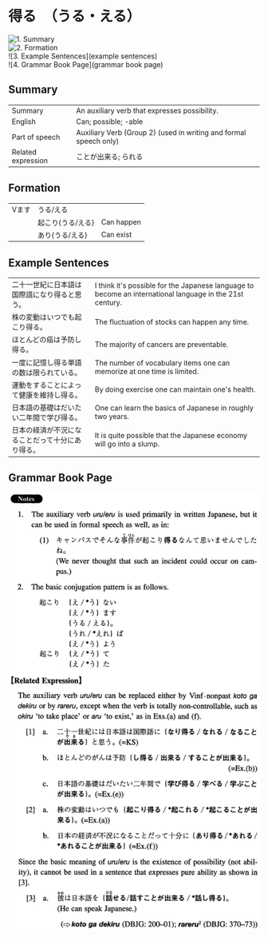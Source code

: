 # 得る　（うる・える）

![1. Summary](summary)<br>
![2. Formation](formation)<br>
![3. Example Sentences](example sentences)<br>
![4. Grammar Book Page](grammar book page)<br>


## Summary

<table><tr>   <td>Summary</td>   <td>An auxiliary verb that expresses possibility.</td></tr><tr>   <td>English</td>   <td>Can; possible; -able</td></tr><tr>   <td>Part of speech</td>   <td>Auxiliary Verb (Group 2) (used in writing and formal speech only)</td></tr><tr>   <td>Related expression</td>   <td>ことが出来る; られる</td></tr></table>

## Formation

<table class="table"><tbody><tr class="tr head"><td class="td"><span class="bold">Vます</span></td><td class="td"><span class="concept">うる</span><span>/</span><span class="concept">える</span></td><td class="td"></td></tr><tr class="tr"><td class="td"></td><td class="td"><span>起こり{</span><span class="concept">うる</span><span>/</span><span class="concept">える</span><span>}</span></td><td class="td"><span>Can happen</span></td></tr><tr class="tr"><td class="td"></td><td class="td"><span>あり{</span><span class="concept">うる</span><span>/</span><span class="concept">える</span><span>}</span></td><td class="td"><span>Can exist</span></td></tr></tbody></table>

## Example Sentences

<table><tr>   <td>二十一世紀に日本語は国際語になり得ると思う。</td>   <td>I think it's possible for the Japanese language to become an international language in the 21st century.</td></tr><tr>   <td>株の変動はいつでも起こり得る。</td>   <td>The fluctuation of stocks can happen any time.</td></tr><tr>   <td>ほとんどの癌は予防し得る。</td>   <td>The majority of cancers are preventable.</td></tr><tr>   <td>一度に記憶し得る単語の数は限られている。</td>   <td>The number of vocabulary items one can memorize at one time is limited.</td></tr><tr>   <td>運動をすることによって健康を維持し得る。</td>   <td>By doing exercise one can maintain one's health.</td></tr><tr>   <td>日本語の基礎はだいたい二年間で学び得る。</td>   <td>One can learn the basics of Japanese in roughly two years.</td></tr><tr>   <td>日本の経済が不況になることだって十分にあり得る。</td>   <td>It is quite possible that the Japanese economy will go into a slump.</td></tr></table>

## Grammar Book Page

![](../img/Intermediate得る(うる／える).png)

